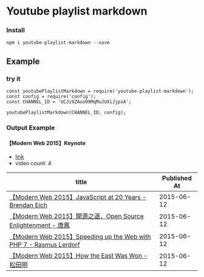 # Youtube playlist markdown

### Install

```
npm i youtube-playlist-markdown --save
```

## Example

### try it

```
const youtubePlaylistMarkdown = require('youtube-playlist-markdown');
const config = require('config');
const CHANNEL_ID = 'UCJi9ZAuo99MqMuJUXiJjpsA';

youtubePlaylistMarkdown(CHANNEL_ID, config);
```

### Output Example

#### 【Modern Web 2015】Keynote 

* [link](https://www.youtube.com/playlist?list=PLr0GICQoHA0J0LHVHVqbhckIF7pnUCsjX) 
* video count: 4 

| title                                                                                                           | Published At |
| --------------------------------------------------------------------------------------------------------------- | ------------ |
| [【Modern Web 2015】JavaScript at 20 Years - Brendan Eich](https://www.youtube.com/watch?v=UZetViiy4jo)           | 2015-06-12   |
| [【Modern Web 2015】開源之道，Open Source Enlightenment - 唐鳳](https://www.youtube.com/watch?v=A6bBcvSyg0k)             | 2015-06-12   |
| [【Modern Web 2015】Speeding up the Web with PHP 7 - Rasmus Lerdorf](https://www.youtube.com/watch?v=eBJdi_h_rKM) | 2015-06-12   |
| [【Modern Web 2015】How the East Was Won - 松田明](https://www.youtube.com/watch?v=pMQzkjs1VxA)                      | 2015-06-12   |